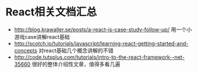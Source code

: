 # React相关文档汇总
* http://blog.krawaller.se/posts/a-react-js-case-study-follow-up/ 用一个小游戏case讲解react基础
* http://scotch.io/tutorials/javascript/learning-react-getting-started-and-concepts 对react基础几个概念讲解的不错
* http://code.tutsplus.com/tutorials/intro-to-the-react-framework--net-35660 很好的整体介绍性文章，值得多看几遍
